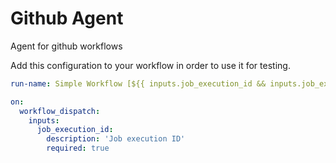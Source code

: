 # Github Agent

Agent for github workflows

Add this configuration to your workflow in order to use it for testing.

```YAML
run-name: Simple Workflow [${{ inputs.job_execution_id && inputs.job_execution_id || '' }}]

on:
  workflow_dispatch:
    inputs:
      job_execution_id:
        description: 'Job execution ID'
        required: true
```

